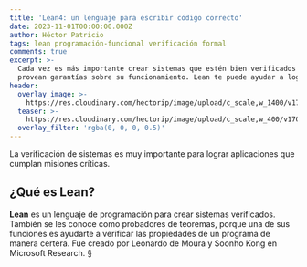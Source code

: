 ```yaml
---
title: 'Lean4: un lenguaje para escribir código correcto'
date: 2023-11-01T00:00:00.000Z
author: Héctor Patricio
tags: lean programación-funcional verificación formal
comments: true
excerpt: >-
  Cada vez es más importante crear sistemas que estén bien verificados y que
  provean garantías sobre su funcionamiento. Lean te puede ayudar a lograrlo.
header:
  overlay_image: >-
    https://res.cloudinary.com/hectorip/image/upload/c_scale,w_1400/v1702275274/shubham-dhage-ONtKHht3aOE-unsplash_sgwtqx.jpg
  teaser: >-
    https://res.cloudinary.com/hectorip/image/upload/c_scale,w_400/v1702275274/shubham-dhage-ONtKHht3aOE-unsplash_sgwtqx.jpg
  overlay_filter: 'rgba(0, 0, 0, 0.5)'
---
```

La verificación de sistemas es muy importante para lograr aplicaciones que cumplan misiones críticas.

## ¿Qué es Lean?

**Lean** es un lenguaje de programación para crear sistemas verificados. También se les conoce como
probadores de teoremas, porque una de sus funciones es ayudarte a verificar las propiedades de un programa de manera certera. Fue creado por Leonardo de Moura y Soonho Kong en Microsoft Research.
§
